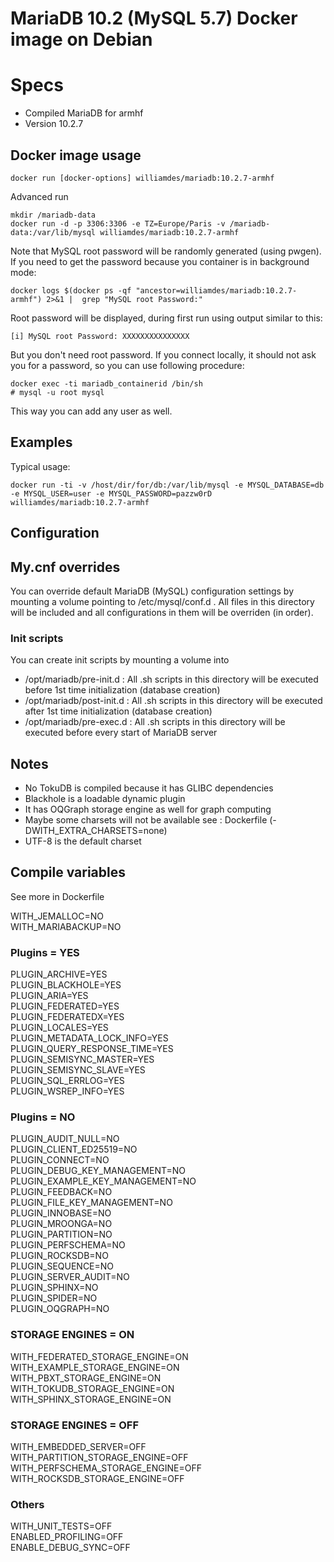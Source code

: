 # MariaDB 10.2 (MySQL 5.7) Docker image on Debian

# Specs
- Compiled MariaDB for armhf
- Version 10.2.7

## Docker image usage

```
docker run [docker-options] williamdes/mariadb:10.2.7-armhf
```

Advanced run
```
mkdir /mariadb-data
docker run -d -p 3306:3306 -e TZ=Europe/Paris -v /mariadb-data:/var/lib/mysql williamdes/mariadb:10.2.7-armhf
```

Note that MySQL root password will be randomly generated (using pwgen).
If you need to get the password because you container is in background mode:
```
docker logs $(docker ps -qf "ancestor=williamdes/mariadb:10.2.7-armhf") 2>&1 |  grep "MySQL root Password:"
```
Root password will be displayed, during first run using output similar to this:
```
[i] MySQL root Password: XXXXXXXXXXXXXXX
```

But you don't need root password. If you connect locally, it should not
ask you for a password, so you can use following procedure:
```
docker exec -ti mariadb_containerid /bin/sh
# mysql -u root mysql
```
This way you can add any user as well.

## Examples

Typical usage:

```
docker run -ti -v /host/dir/for/db:/var/lib/mysql -e MYSQL_DATABASE=db -e MYSQL_USER=user -e MYSQL_PASSWORD=pazzw0rD williamdes/mariadb:10.2.7-armhf
```

## Configuration

## My.cnf overrides

You can override default MariaDB (MySQL) configuration settings by mounting a volume pointing to /etc/mysql/conf.d .
All files in this directory will be included and all configurations in them will be overriden (in order).

### Init scripts

You can create init scripts by mounting a volume into
- /opt/mariadb/pre-init.d : All .sh scripts in this directory will be executed before 1st time initialization (database creation)
- /opt/mariadb/post-init.d : All .sh scripts in this directory will be executed after 1st time initialization (database creation)
- /opt/mariadb/pre-exec.d : All .sh scripts in this directory will be executed before every start of MariaDB server

## Notes

- No TokuDB is compiled because it has GLIBC dependencies
- Blackhole is a loadable dynamic plugin
- It has OQGraph storage engine as well for graph computing
- Maybe some charsets will not be available see : Dockerfile (-DWITH_EXTRA_CHARSETS=none)
- UTF-8 is the default charset

## Compile variables

See more in Dockerfile

  WITH_JEMALLOC=NO  
  WITH_MARIABACKUP=NO  
### Plugins = YES
  PLUGIN_ARCHIVE=YES  
  PLUGIN_BLACKHOLE=YES  
  PLUGIN_ARIA=YES  
  PLUGIN_FEDERATED=YES  
  PLUGIN_FEDERATEDX=YES  
  PLUGIN_LOCALES=YES  
  PLUGIN_METADATA_LOCK_INFO=YES  
  PLUGIN_QUERY_RESPONSE_TIME=YES  
  PLUGIN_SEMISYNC_MASTER=YES  
  PLUGIN_SEMISYNC_SLAVE=YES  
  PLUGIN_SQL_ERRLOG=YES  
  PLUGIN_WSREP_INFO=YES  
### Plugins = NO
  PLUGIN_AUDIT_NULL=NO  
  PLUGIN_CLIENT_ED25519=NO  
  PLUGIN_CONNECT=NO   
  PLUGIN_DEBUG_KEY_MANAGEMENT=NO  
  PLUGIN_EXAMPLE_KEY_MANAGEMENT=NO  
  PLUGIN_FEEDBACK=NO  
  PLUGIN_FILE_KEY_MANAGEMENT=NO  
  PLUGIN_INNOBASE=NO  
  PLUGIN_MROONGA=NO  
  PLUGIN_PARTITION=NO  
  PLUGIN_PERFSCHEMA=NO  
  PLUGIN_ROCKSDB=NO  
  PLUGIN_SEQUENCE=NO  
  PLUGIN_SERVER_AUDIT=NO  
  PLUGIN_SPHINX=NO  
  PLUGIN_SPIDER=NO  
  PLUGIN_OQGRAPH=NO  
### STORAGE ENGINES = ON
  WITH_FEDERATED_STORAGE_ENGINE=ON  
  WITH_EXAMPLE_STORAGE_ENGINE=ON  
  WITH_PBXT_STORAGE_ENGINE=ON  
  WITH_TOKUDB_STORAGE_ENGINE=ON  
  WITH_SPHINX_STORAGE_ENGINE=ON  
### STORAGE ENGINES = OFF
  WITH_EMBEDDED_SERVER=OFF  
  WITH_PARTITION_STORAGE_ENGINE=OFF  
  WITH_PERFSCHEMA_STORAGE_ENGINE=OFF  
  WITH_ROCKSDB_STORAGE_ENGINE=OFF  
### Others
  WITH_UNIT_TESTS=OFF  
  ENABLED_PROFILING=OFF  
  ENABLE_DEBUG_SYNC=OFF  
